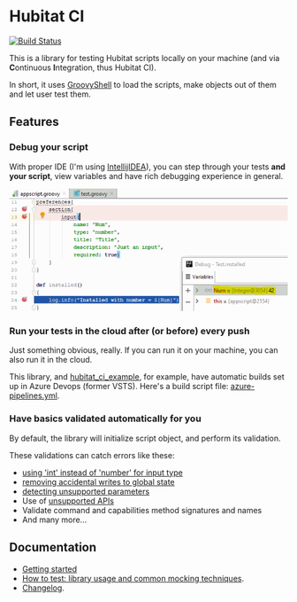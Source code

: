 # Hubitat CI

[![Build Status](https://biocomp.visualstudio.com/HubitatCiRelease/_apis/build/status/hubitat_ci%20build?branchName=master)](https://biocomp.visualstudio.com/HubitatCiRelease/_build/latest?definitionId=10&branchName=master)

This is a library for testing Hubitat scripts locally on your machine (and via **C**ontinuous **I**ntegration, thus Hubitat CI).

In short, it uses [GroovyShell](http://docs.groovy-lang.org/latest/html/api/groovy/lang/GroovyShell.html) to load the scripts, make objects out of them and let user test them.

## Features
### Debug your script
With proper IDE (I'm using [IntellijIDEA](https://www.jetbrains.com/idea/)), you can step through your tests **and your script**, view variables and have rich debugging experience in general.

![Image of debug session](docs/debugging.png)

### Run your tests in the cloud after (or before) every push
Just something obvious, really. 
If you can run it on your machine, you can also run it in the cloud.

This library, and [hubitat_ci_example](https://github.com/biocomp/hubitat_ci_example), for example, 
have automatic builds set up in Azure Devops (former VSTS).
Here's a build script file: [azure-pipelines.yml](azure-pipelines.yml).

### Have basics validated automatically for you
By default, the library will initialize script object, and perform its validation.

These validations can catch errors like these:

- [using 'int' instead of 'number' for input type](https://github.com/bspranger/Hubitat_iComfort/pull/5/commits/ebc2fa7ef38d41412fffe59da969ea97a2235334)
- [removing accidental writes to global state](https://github.com/bspranger/Hubitat_iComfort/pull/4/commits/48283ff2393a6bb9d65e7536be8952f2ffa90a71)
- [detecting unsupported parameters](https://github.com/mihaca/homeremote/pull/1/commits/2191d06101185170afa7eed2ae73a34de4bfdc1a)
- Use of [unsupported APIs](https://docs.smartthings.com/en/latest/getting-started/groovy-for-smartthings.html#restricted-methods)
- Validate command and capabilities method signatures and names
- And many more...

## Documentation
- [Getting started](docs/getting_started.md)
- [How to test: library usage and common mocking techniques](docs/how_to_test.md).
- [Changelog](docs/changelog.md).